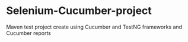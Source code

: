 # Selenium-Cucumber-project
Maven test project create using Cucumber and TestNG frameworks and Cucumber reports
